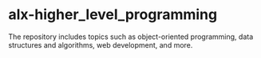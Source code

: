 # alx-higher_level_programming
The repository includes topics such as object-oriented programming, data structures and algorithms, web development, and more.
